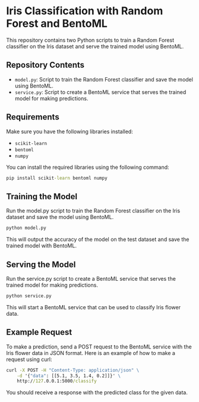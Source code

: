 # Iris Classification with Random Forest and BentoML

This repository contains two Python scripts to train a Random Forest classifier on the Iris dataset and serve the trained model using BentoML.

## Repository Contents

- `model.py`: Script to train the Random Forest classifier and save the model using BentoML.
- `service.py`: Script to create a BentoML service that serves the trained model for making predictions.

## Requirements

Make sure you have the following libraries installed:

- `scikit-learn`
- `bentoml`
- `numpy`

You can install the required libraries using the following command:

```cmd
pip install scikit-learn bentoml numpy
```

## Training the Model

Run the model.py script to train the Random Forest classifier on the Iris dataset and save the model using BentoML.

```cmd
python model.py
```

This will output the accuracy of the model on the test dataset and save the trained model with BentoML.

## Serving the Model

Run the service.py script to create a BentoML service that serves the trained model for making predictions.

```cmd
python service.py
```

This will start a BentoML service that can be used to classify Iris flower data.

## Example Request

To make a prediction, send a POST request to the BentoML service with the Iris flower data in JSON format. Here is an example of how to make a request using curl:

```cmd
curl -X POST -H "Content-Type: application/json" \
    -d '{"data": [[5.1, 3.5, 1.4, 0.2]]}' \
    http://127.0.0.1:5000/classify
```

You should receive a response with the predicted class for the given data.
